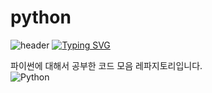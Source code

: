 # python

![header](https://capsule-render.vercel.app/api?type=egg&color=gradient&height=300&section=header&text=welcome%2&fontSize=50&desc=python)
[![Typing SVG](https://readme-typing-svg.demolab.com?font=Fira+Code&pause=1000&color=93BDF7&background=203AFF00&random=false&width=435&lines=My+name+is+kimganghyeon)](https://git.io/typing-svg)

파이썬에 대해서 공부한  코드 모음 레파지토리입니다.<br>
![Python](https://img.shields.io/badge/Python-3776AB?style=for-the-badge&logo=Python&logoColor=white)
